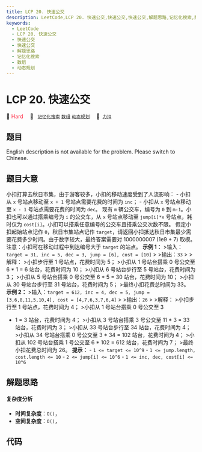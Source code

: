 ```yaml
---
title: LCP 20. 快速公交
description: LeetCode,LCP 20. 快速公交,快速公交,快速公交,解题思路,记忆化搜索,数组,动态规划
keywords:
  - LeetCode
  - LCP 20. 快速公交
  - 快速公交
  - 快速公交
  - 解题思路
  - 记忆化搜索
  - 数组
  - 动态规划
---
```


# LCP 20. 快速公交

🔴 <font color=#ff334b>Hard</font>&emsp; 🔖&ensp; [`记忆化搜索`](/tag/memoization.md) [`数组`](/tag/array.md) [`动态规划`](/tag/dynamic-programming.md)&emsp; 🔗&ensp;[`力扣`](https://leetcode.cn/problems/meChtZ)

## 题目

English description is not available for the problem. Please switch to
Chinese.


## 题目大意

小扣打算去秋日市集，由于游客较多，小扣的移动速度受到了人流影响： \- 小扣从 `x` 号站点移动至 `x + 1` 号站点需要花费的时间为 `inc`；
\- 小扣从 `x` 号站点移动至 `x - 1` 号站点需要花费的时间为 `dec`。 现有 `m` 辆公交车，编号为 `0` 到
`m-1`。小扣也可以通过搭乘编号为 `i` 的公交车，从 `x` 号站点移动至 `jump[i]*x` 号站点，耗时仅为
`cost[i]`。小扣可以搭乘任意编号的公交车且搭乘公交次数不限。 假定小扣起始站点记作 `0`，秋日市集站点记作
`target`，请返回小扣抵达秋日市集最少需要花费多少时间。由于数字较大，最终答案需要对 1000000007 (1e9 + 7) 取模。
注意：小扣可在移动过程中到达编号大于 `target` 的站点。 **示例 1：** >输入：`target = 31, inc = 5, dec = 3,
jump = [6], cost = [10]` > >输出：`33` > >解释： >小扣步行至 1 号站点，花费时间为 5； >小扣从 1 号站台搭乘
0 号公交至 6 * 1 = 6 站台，花费时间为 10； >小扣从 6 号站台步行至 5 号站台，花费时间为 3； >小扣从 5 号站台搭乘 0 号公交至
6 * 5 = 30 站台，花费时间为 10； >小扣从 30 号站台步行至 31 号站台，花费时间为 5； >最终小扣花费总时间为 33。 **示例
2：** >输入：`target = 612, inc = 4, dec = 5, jump = [3,6,8,11,5,10,4], cost =
[4,7,6,3,7,6,4]` > >输出：`26` > >解释： >小扣步行至 1 号站点，花费时间为 4； >小扣从 1 号站台搭乘 0 号公交至 3
* 1 = 3 站台，花费时间为 4； >小扣从 3 号站台搭乘 3 号公交至 11 * 3 = 33 站台，花费时间为 3； >小扣从 33 号站台步行至
34 站台，花费时间为 4； >小扣从 34 号站台搭乘 0 号公交至 3 * 34 = 102 站台，花费时间为 4； >小扣从 102 号站台搭乘 1
号公交至 6 * 102 = 612 站台，花费时间为 7； >最终小扣花费总时间为 26。 **提示：** \- `1 <= target <=
10^9` \- `1 <= jump.length, cost.length <= 10` \- `2 <= jump[i] <= 10^6` \- `1
<= inc, dec, cost[i] <= 10^6`


## 解题思路

#### 复杂度分析

- **时间复杂度**：`O()`，
- **空间复杂度**：`O()`，

## 代码

```javascript

```